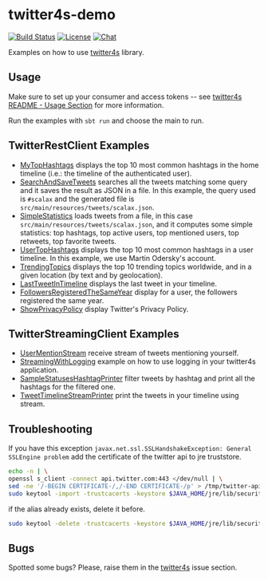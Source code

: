 # twitter4s-demo
[![Build Status](https://travis-ci.org/DanielaSfregola/twitter4s-demo.svg?branch=master)](https://travis-ci.org/DanielaSfregola/twitter4s-demo) [![License](http://img.shields.io/:license-Apache%202-red.svg)](http://www.apache.org/licenses/LICENSE-2.0.txt) [![Chat](https://badges.gitter.im/Join%20Chat.svg)](https://gitter.im/twitter4s/Lobby)


Examples on how to use [twitter4s](https://github.com/DanielaSfregola/twitter4s) library.

Usage
-----
Make sure to set up your consumer and access tokens -- see [twitter4s README - Usage Section](https://github.com/DanielaSfregola/twitter4s#usage) for more information.

Run the examples with `sbt run` and choose the main to run.

TwitterRestClient Examples
--------------------------------
- [MyTopHashtags](https://github.com/DanielaSfregola/twitter4s-demo/blob/master/src/main/scala/rest/MyTopHashtags.scala) displays the top 10 most common hashtags in the home timeline (i.e.: the timeline of the authenticated user).
- [SearchAndSaveTweets](https://github.com/DanielaSfregola/twitter4s-demo/blob/master/src/main/scala/rest/SearchAndSaveTweets.scala) searches all the tweets matching some query and it saves the result as JSON in a file. In this example, the query used is `#scalax` and the generated file is `src/main/resources/tweets/scalax.json`.
- [SimpleStatistics](https://github.com/DanielaSfregola/twitter4s-demo/blob/master/src/main/scala/rest/SimpleStatistics.scala) loads tweets from a file, in this case `src/main/resources/tweets/scalax.json`, and it computes some simple statistics: top hashtags, top active users, top mentioned users, top retweets, top favorite tweets.
- [UserTopHashtags](https://github.com/DanielaSfregola/twitter4s-demo/blob/master/src/main/scala/rest/UserTopHashtags.scala) displays the top 10 most common hashtags in a user timeline. In this example, we use Martin Odersky's account.
- [TrendingTopics](https://github.com/DanielaSfregola/twitter4s-demo/blob/master/src/main/scala/rest/TrendingTopics.scala) displays the top 10 trending topics worldwide, and in a given location (by text and by geolocation).
- [LastTweetInTimeline](https://github.com/DanielaSfregola/twitter4s-demo/blob/master/src/main/scala/rest/LastTweetInTimeline.scala) displays the last tweet in your timeline.
- [FollowersRegisteredTheSameYear](https://github.com/DanielaSfregola/twitter4s-demo/blob/master/src/main/scala/rest/FollowersRegisteredTheSameYear.scala) display for a user, the followers registered the same year.
- [ShowPrivacyPolicy](https://github.com/DanielaSfregola/twitter4s-demo/blob/master/src/main/scala/rest/ShowPrivacyPolicy.scala) display Twitter's Privacy Policy.

TwitterStreamingClient Examples
--------------------------------
- [UserMentionStream](https://github.com/DanielaSfregola/twitter4s-demo/blob/master/src/main/scala/streaming/UserMentionStream.scala) receive stream of tweets mentioning yourself.
- [StreamingWithLogging](https://github.com/DanielaSfregola/twitter4s-demo/blob/master/src/main/scala/streaming/StreamingWithLogging.scala) example on how to use logging in your twitter4s application.
- [SampleStatusesHashtagPrinter](https://github.com/DanielaSfregola/twitter4s-demo/blob/master/src/main/scala/streaming/SampleStatusesHashtagPrinter.scala) filter tweets by hashtag and print all the hashtags for the filtered one.
- [TweetTimelineStreamPrinter](https://github.com/DanielaSfregola/twitter4s-demo/blob/master/src/main/scala/streaming/TweetTimelineStreamPrinter.scala) print the tweets in your timeline using stream.

Troubleshooting
-----------------

If you have this exception `javax.net.ssl.SSLHandshakeException: General SSLEngine problem` add the certificate of the twitter api to jre truststore. 

```bash
echo -n | \
openssl s_client -connect api.twitter.com:443 </dev/null | \
sed -ne '/-BEGIN CERTIFICATE-/,/-END CERTIFICATE-/p' > /tmp/twitter-api.crt && \
sudo keytool -import -trustcacerts -keystore $JAVA_HOME/jre/lib/security/cacerts -storepass changeit -noprompt -alias twitterapi -file /tmp/twitter-api.crt
```

if the alias already exists, delete it before.
```bash
sudo keytool -delete -trustcacerts -keystore $JAVA_HOME/jre/lib/security/cacerts -alias twitterapi
```

Bugs
----
Spotted some bugs? Please, raise them in the [twitter4s](https://github.com/DanielaSfregola/twitter4s/issues) issue section.
